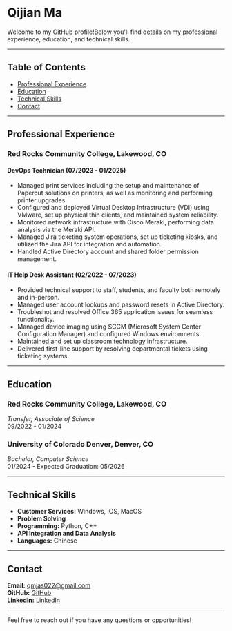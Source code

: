 # Qijian Ma

Welcome to my GitHub profile!Below you'll find details on my professional experience, education, and technical skills.

---

## Table of Contents
- [Professional Experience](#professional-experience)
- [Education](#education)
- [Technical Skills](#technical-skills)
- [Contact](#contact)

---

## Professional Experience

### Red Rocks Community College, Lakewood, CO

#### DevOps Technician (07/2023 - 01/2025)
- Managed print services including the setup and maintenance of Papercut solutions on printers, as well as monitoring and performing printer upgrades.
- Configured and deployed Virtual Desktop Infrastructure (VDI) using VMware, set up physical thin clients, and maintained system reliability.
- Monitored network infrastructure with Cisco Meraki, performing data analysis via the Meraki API.
- Managed Jira ticketing system operations, set up ticketing kiosks, and utilized the Jira API for integration and automation.
- Handled Active Directory account and shared folder permission management.

#### IT Help Desk Assistant (02/2022 - 07/2023)
- Provided technical support to staff, students, and faculty both remotely and in-person.
- Managed user account lookups and password resets in Active Directory.
- Troubleshot and resolved Office 365 application issues for seamless functionality.
- Managed device imaging using SCCM (Microsoft System Center Configuration Manager) and configured Windows environments.
- Maintained and set up classroom technology infrastructure.
- Delivered first-line support by resolving departmental tickets using ticketing systems.

---

## Education

### Red Rocks Community College, Lakewood, CO  
*Transfer, Associate of Science*  
09/2022 - 01/2024

### University of Colorado Denver, Denver, CO  
*Bachelor, Computer Science*  
01/2024 - Expected Graduation: 05/2026

---

## Technical Skills

- **Customer Services:** Windows, iOS, MacOS
- **Problem Solving**
- **Programming:** Python, C++
- **API Integration and Data Analysis**
- **Languages:** Chinese

---

## Contact

**Email:** [qmjas022@gmail.com](mailto:qmjas022@gmail.com)  
**GitHub:** [GitHub](https://github.com/qJasonm)  
**LinkedIn:** [LinkedIn](https://www.linkedin.com/in/qijian-ma-3bb569256/)

---

Feel free to reach out if you have any questions or opportunities!
